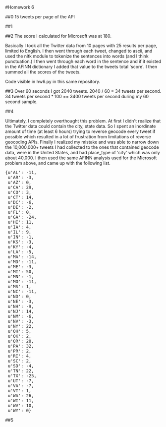 #Homework 6

##0
15 tweets per page of the API

##1


##2
The score I calculated for Microsoft was at 180.

Basically I took all the Twitter data from 10 pages with 25 results per page, limited to English.
I then went through each tweet, changed to ascii, and used the nltk module to tokenize the sentences into words (and I think punctuation.) I then went through each word in the sentence and if it existed in the AFINN dictionary I added that value to the tweets total 'score'. I then summed all the scores of the tweets.

Code visible in hw6.py in this same repository.

##3
Over 60 seconds I got 2040 tweets.
2040 / 60 = 34 tweets per second.
34 tweets per second * 100 == 3400 tweets per second during my 60 second sample.

##4

Ultimately, I completely overthought this problem. At first I didn't realize that the Twitter data could contain the city, state data.
So I spent an inordinate amount of time (at least 6 hours) trying to reverse geocode every tweet if possible which resulted in a lot of frustration from limitations of reverse geocoding APIs.
Finally I realized my mistake and was able to narrow down the
10,000,000+ tweets I had collected to the ones that contained geocode data, were in the United States, and had place_type of 'city' which was only about 40,000.
I then used the same AFINN analysis used for the Microsoft problem above, and came up with the following list.

<pre>{u'AL': -11,
 u'AR': -3,
 u'AZ': 0,
 u'CA': 29,
 u'CO': 3,
 u'CT': 14,
 u'DC': -6,
 u'DE': -2,
 u'FL': 0,
 u'GA': -24,
 u'HI': 11,
 u'IA': 4,
 u'IL': 9,
 u'IN': -1,
 u'KS': -3,
 u'KY': -4,
 u'LA': -5,
 u'MA': -14,
 u'MD': -11,
 u'ME': -3,
 u'MI': 50,
 u'MN': -1,
 u'MO': -11,
 u'MS': 1,
 u'NC': -11,
 u'ND': 0,
 u'NE': -3,
 u'NH': -9,
 u'NJ': 14,
 u'NM': -6,
 u'NV': -3,
 u'NY': 22,
 u'OH': 5,
 u'OK': 2,
 u'OR': 20,
 u'PA': 32,
 u'PR': 2,
 u'RI': 4,
 u'SC': 2,
 u'SD': -4,
 u'TN': 22,
 u'TX': -25,
 u'UT': -7,
 u'VA': -7,
 u'VT': 1,
 u'WA': 26,
 u'WI': 11,
 u'WV': 10,
 u'WY': 0}</pre>


 ##5

